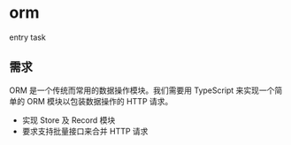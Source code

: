 # orm
entry task

## 需求
ORM 是一个传统而常用的数据操作模块。我们需要用 TypeScript 来实现一个简单的 ORM 模块以包装数据操作的 HTTP 请求。

- 实现 Store 及 Record 模块
- 要求支持批量接口来合并 HTTP 请求
